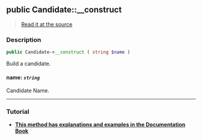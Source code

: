 ## public Candidate::__construct

> [Read it at the source](https://github.com/julien-boudry/Condorcet/blob/master/src/Candidate.php#L71)

### Description    

```php
public Candidate->__construct ( string $name )
```

Build a candidate.
    

#### **name:** *`string`*   
Candidate Name.    

---------------------------------------

### Tutorial

* **[This method has explanations and examples in the Documentation Book](https://www.condorcet.io/3.AsPhpLibrary/4.Candidates)**    
